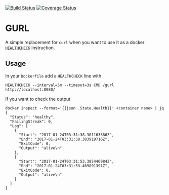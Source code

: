 [![Build Status](https://travis-ci.org/pmenglund/gurl.svg?branch=master)](https://travis-ci.org/pmenglund/gurl)
[![Coverage Status](https://coveralls.io/repos/github/pmenglund/gurl/badge.svg?branch=master)](https://coveralls.io/github/pmenglund/gurl?branch=master)

# GURL
A simple replacement for `curl` when you want to use it as a docker [`HEALTHCHECK`](https://docs.docker.com/engine/reference/builder/#/healthcheck) instruction.

## Usage

In your `Dockerfile` add a `HEALTHCHECK` line with

    HEALTHCHECK --interval=5m --timeout=3s CMD /gurl http://localhost:8080/

If you want to check the output

    docker inspect --format='{{json .State.Health}}' <container name> | jq
    {
      "Status": "healthy",
      "FailingStreak": 0,
      "Log": [
        {
          "Start": "2017-01-24T03:31:38.301163386Z",
          "End": "2017-01-24T03:31:38.383919716Z",
          "ExitCode": 0,
          "Output": "alive\n"
        },
        {
          "Start": "2017-01-24T03:31:53.385446984Z",
          "End": "2017-01-24T03:31:53.469891391Z",
          "ExitCode": 0,
          "Output": "alive\n"
        }
      ]
    }
